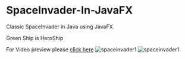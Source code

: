 # SpaceInvader-In-JavaFX
Classic SpaceInvader in Java using JavaFX.


<p style="font-color:blue;">Green Ship is HeroShip</p>

For Video preview please <a href="https://www.dropbox.com/scl/fi/sflm8rm205c0nk1d4lxdk/spaceinvader-recording.mp4?rlkey=g26vi09xwdt8wqyeov80ax1ph&st=37cnzt9h&raw=1">click here</a>
<img src="https://www.dropbox.com/scl/fi/6el95zxzlqxowghqb9iox/spaceinvader1.jpg?rlkey=x16esm4dt2xed1u1gjkwky2vv&st=izmf4pqq&raw=1" alt="spaceinvader1" />
<img src="https://www.dropbox.com/scl/fi/ddh330ld1d4otycac3wd8/spaceinvader.jpg?rlkey=ax5r5vwt1i64n1ljeyg2ukg4d&st=atokbyz1&raw=1" alt="spaceinvader1" />

